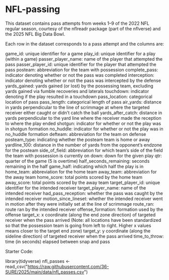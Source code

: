 # NFL-passing

This dataset contains pass attempts from weeks 1–9 of the 2022 NFL regular season, courtesy of the nflreadr package (part of the nflverse) and the 2025 NFL Big Data Bowl.

Each row in the dataset corresponds to a pass attempt and the columns are:

game_id: unique identifier for a game
play_id: unique identifier for a play (within a game)
passer_player_name: name of the player that attempted the pass
passer_player_id: unique identifier for the player that attempted the pass
posteam: abbreviation for the team with possession
complete_pass: indicator denoting whether or not the pass was completed
interception: indicator denoting whether or not the pass was intercepted by the defense
yards_gained: yards gained (or lost) by the possessing team, excluding yards gained via fumble recoveries and laterals
touchdown: indicator denoting if the play resulted in a touchdown
pass_location: categorical location of pass
pass_length: categorical length of pass
air_yards: distance in yards perpendicular to the line of scrimmage at where the targeted receiver either caught or didn’t catch the ball
yards_after_catch: distance in yards perpendicular to the yard line where the receiver made the reception to where the play ended
shotgun: indicator for whether or not the play was in shotgun formation
no_huddle: indicator for whether or not the play was in no_huddle formation
defteam: abbreviation for the team on defense
posteam_type: indicating whether the posteam team is home or away
yardline_100: distance in the number of yards from the opponent’s endzone for the posteam
side_of_field: abbreviation for which team’s side of the field the team with possession is currently on
down: down for the given play
qtr: quarter of the game (5 is overtime)
half_seconds_remaining: seconds remaining in the half
game_half: indicating which half the play is in
home_team: abbreviation for the home team
away_team: abbreviation for the away team
home_score: total points scored by the home team
away_score: total points scored by the away team
target_player_id: unique identifier for the intended receiver
target_player_name: name of the intended receiver
had_pass_reception: whether the pass was caught by the intended receiver
motion_since_lineset: whether the intended receiver went in motion after they were initially set at the line of scrimmage
route_ran: route ran by the intended receiver
offense_formation: formation used by the offense
target_x: x coordinate (along the end zone direction) of targeted receiver when the pass arrived (Note: all locations have been standardized so that the possession team is going from left to right. Higher x values means closer to the target end zone)
target_y: y coordinate (along the sideline direction) of targeted receiver when the pass arrived
time_to_throw: time (in seconds) elapsed between snap and pass


Starter Code:

library(tidyverse)
nfl_passes <- read_csv("https://raw.githubusercontent.com/36-SURE/2025/main/data/nfl_passes.csv")
